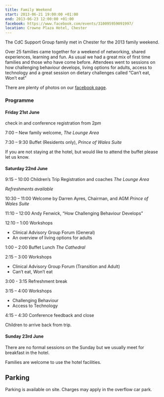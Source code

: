 ```yaml
---
title: Family Weekend
start: 2013-06-21 19:00:00 +01:00
end: 2013-06-23 12:00:00 +01:00
facebook: https://www.facebook.com/events/310095959091997/
location: Crowne Plaza Hotel, Chester
---
```


The CdC Support Group family met in Chester for the 2013 family weekend.

Over 25 families came together for a weekend of networking, shared experiences, learning and fun. As usual we had a great mix of first time families and those who have come before. Attendees went to sessions on how challenging behaviour develops, living options for adults, access to technology and a great session on dietary challenges called “Can’t eat, Won’t eat”

There are plenty of photos on our [facebook page](https://www.facebook.com/groups/cdcssguk/).

### Programme

#### Friday 21st June

check in and conference registration from 2pm

7:00 – New family welcome, *The Lounge Area*

7:30 – 9:30 Buffet (Residents only), *Prince of Wales Suite*

If you are not staying at the hotel, but would like to attend the buffet please let us know.

#### Saturday 22nd June 

9:15 – 10:00 Children’s Trip Registration and coaches *The Lounge Area*

*Refreshments available*

10:30 – 11:00 Welcome by Darren Ayres, Chairman, and AGM *Prince of Wales Suite*

11:10 – 12:00 Andy Fenwick, “How Challenging Behaviour Develops”

12:10 – 1:00 Workshops
* Clinical Advisory Group Forum (General)
* An overview of living options for adults  

1:00 – 2:00 Buffet Lunch *The Cathedral*

2:15 – 3:00 Workshops
* Clinical Advisory Group Forum (Transition and Adult)
* Can’t eat, Won’t eat

3:00 - 3:15 Refreshment break 

3:15 – 4:00 Workshops
* Challenging Behaviour 
* Access to Technology 

4:15 – 4:30 Conference feedback and close  

Children to arrive back from trip. 

#### Sunday 23rd June

There are no formal sessions on the Sunday but we usually meet for breakfast in the hotel. 

Families are welcome to use the hotel facilities. 

## Parking

Parking is available on site. Charges may apply in the overflow car park.

